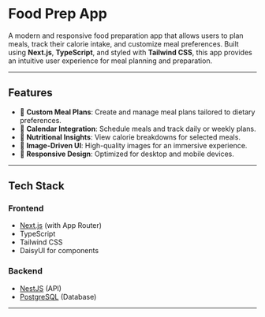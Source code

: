# **Food Prep App**

A modern and responsive food preparation app that allows users to plan meals, track their calorie intake, and customize meal preferences. Built using **Next.js**, **TypeScript**, and styled with **Tailwind CSS**, this app provides an intuitive user experience for meal planning and preparation.

---

## **Features**
- 🥗 **Custom Meal Plans**: Create and manage meal plans tailored to dietary preferences.
- 📆 **Calendar Integration**: Schedule meals and track daily or weekly plans.
- 🍴 **Nutritional Insights**: View calorie breakdowns for selected meals.
- 📸 **Image-Driven UI**: High-quality images for an immersive experience.
- 🔄 **Responsive Design**: Optimized for desktop and mobile devices.

---

## **Tech Stack**
### **Frontend**
- [Next.js](https://nextjs.org/) (with App Router)
- TypeScript
- Tailwind CSS
- DaisyUI for components

### **Backend**
- [NestJS](https://nestjs.com/) (API)
- [PostgreSQL](https://www.postgresql.org/) (Database)

---


